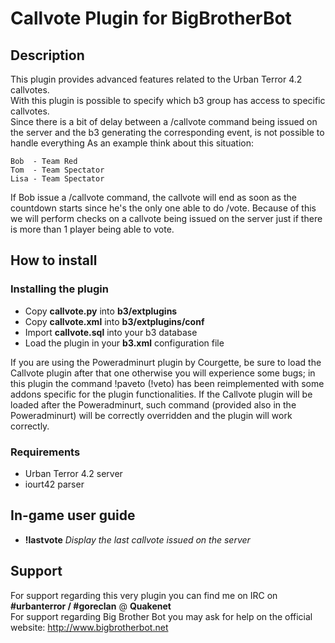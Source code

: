 Callvote Plugin for BigBrotherBot
=================================

## Description

This plugin provides advanced features related to the Urban Terror 4.2 callvotes.<br />
With this plugin is possible to specify which b3 group has access to specific callvotes.<br />
Since there is a bit of delay between a /callvote command being issued on the server and the b3 generating the corresponding event, is not possible to handle everything
As an example think about this situation:

    Bob  - Team Red
    Tom  - Team Spectator
    Lisa - Team Spectator
 
If Bob issue a /callvote command, the callvote will end as soon as the countdown starts since he's the only one able to do /vote. 
Because of this we will perform checks on a callvote being issued on the server just if there is more than 1 player being able to vote.

## How to install

### Installing the plugin

* Copy **callvote.py** into **b3/extplugins**
* Copy **callvote.xml** into **b3/extplugins/conf**
* Import **callvote.sql** into your b3 database
* Load the plugin in your **b3.xml** configuration file

If you are using the Poweradminurt plugin by Courgette, be sure to load the Callvote plugin after that one otherwise you will experience some bugs; in this plugin the command 
!paveto (!veto) has been reimplemented with some addons specific for the plugin functionalities. If the Callvote plugin will be loaded after the Poweradminurt, such command (provided
also in the Poweradminurt) will be correctly overridden and the plugin will work correctly.

### Requirements

* Urban Terror 4.2 server
* iourt42 parser

## In-game user guide

* **!lastvote** *Display the last callvote issued on the server*

## Support

For support regarding this very plugin you can find me on IRC on **#urbanterror / #goreclan** @ **Quakenet**<br>
For support regarding Big Brother Bot you may ask for help on the official website: http://www.bigbrotherbot.net